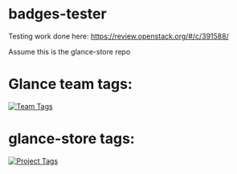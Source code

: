 # badges-tester

Testing work done here: https://review.openstack.org/#/c/391588/

Assume this is the glance-store repo

# Glance team tags:

[![Team Tags][team-badges]][project-link]

[team-badges]: http://docs-draft.openstack.org/88/391588/2/check/gate-governance-docs-ubuntu-xenial/0160123/doc/build/html/badges/glance-team.svg
[project-link]: http://governance.openstack.org/reference/projects/glance.html

# glance-store tags:

[![Project Tags][project-badges]][project-link]

[project-badges]: http://docs-draft.openstack.org/88/391588/2/check/gate-governance-docs-ubuntu-xenial/0160123/doc/build/html/badges/glance-store.svg
[project-link]: http://governance.openstack.org/reference/projects/glance.html
